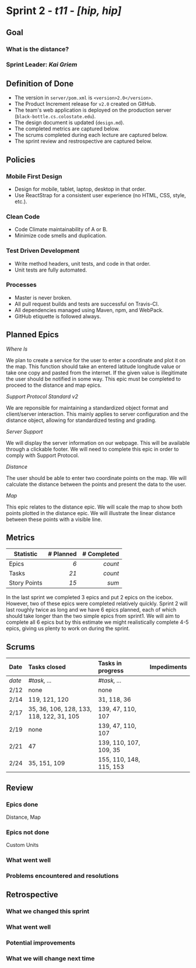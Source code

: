 # Sprint 2 - *t11* - *[hip, hip]*

## Goal

### What is the distance?
### Sprint Leader: *Kai Griem*

## Definition of Done

* The version in `server/pom.xml` is `<version>2.0</version>`.
* The Product Increment release for `v2.0` created on GitHub.
* The team's web application is deployed on the production server (`black-bottle.cs.colostate.edu`).
* The design document is updated (`design.md`).
* The completed metrics are captured below.
* The scrums completed during each lecture are captured below.
* The sprint review and restrospective are captured below.


## Policies

### Mobile First Design
* Design for mobile, tablet, laptop, desktop in that order.
* Use ReactStrap for a consistent user experience (no HTML, CSS, style, etc.).

### Clean Code
* Code Climate maintainability of A or B.
* Minimize code smells and duplication.

### Test Driven Development
* Write method headers, unit tests, and code in that order.
* Unit tests are fully automated.

### Processes
* Master is never broken. 
* All pull request builds and tests are successful on Travis-CI.
* All dependencies managed using Maven, npm, and WebPack.
* GitHub etiquette is followed always.


## Planned Epics

*Where Is*

We plan to create a service for the user to enter a coordinate and plot it on the map. This function should take an entered latitude longitude value or take one copy and pasted from the internet. If the given value is illegitimate the user should be notified in some way. This epic must be completed to proceed to the distance and map epics. 

*Support Protocol Standard v2*

We are reponsible for maintaining a standardized object format and client/server interaction. This mainly applies to server configuration and the distance object, allowing for standardized testing and grading. 

*Server Support*

We will display the server information on our webpage. This will be available through a clickable footer. We will need to complete this epic in order to comply with Support Protocol. 

*Distance*

The user should be able to enter two coordinate points on the map. We will calculate the distance between the points and present the data to the user. 

*Map*

This epic relates to the distance epic. We will scale the map to show both points plotted in the distance epic. We will illustrate the linear distance between these points with a visible line. 

## Metrics

| Statistic | # Planned | # Completed |
| --- | ---: | ---: |
| Epics | *6* | *count* |
| Tasks |  *21*   | *count* | 
| Story Points |  *15*  | *sum* | 

In the last sprint we completed 3 epics and put 2 epics on the icebox. However, two of these epics were completed relatively quickly. Sprint 2 will last roughly twice as long and we have 6 epics planned, each of which should take longer than the two simple epics from sprint1. We will aim to complete all 6 epics but by this estimate we might realistically complete 4-5 epics, giving us plenty to work on during the sprint. 


## Scrums

| Date | Tasks closed  | Tasks in progress | Impediments |
| :--- | :--- | :--- | :--- |
| *date* | *#task, ...* | *#task, ...* |  | 
| 2/12 | none | none | |
| 2/14 | 119, 121, 120 | 31, 118, 36 |  |
| 2/17 | 35, 36, 106, 128, 133, 118, 122, 31, 105 | 139, 47, 110, 107 |  |
| 2/19 | none| 139, 47, 110, 107 |  |
| 2/21 | 47 | 139, 110, 107, 109, 35 |  |
| 2/24 | 35, 151, 109 | 155, 110, 148, 115, 153 |  |


## Review

### Epics done  

Distance, Map

### Epics not done 

Custom Units

### What went well

### Problems encountered and resolutions


## Retrospective

### What we changed this sprint

### What went well

### Potential improvements

### What we will change next time
